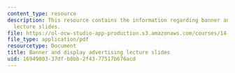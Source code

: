 ```yaml
---
content_type: resource
description: This resource contains the information regarding banner and display advertising
  lecture slides.
file: https://ol-ocw-studio-app-production.s3.amazonaws.com/courses/14-27-economics-and-e-commerce-fall-2014/1694980337dfb8bb2f4377517b676acd_MIT14_27F14_lecslide17.pdf
file_type: application/pdf
resourcetype: Document
title: Banner and display advertising lecture slides
uid: 16949803-37df-b8bb-2f43-77517b676acd
---
```

